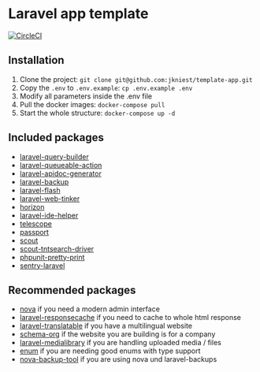 # Laravel app template

[![CircleCI](https://circleci.com/gh/jkniest/template-app.svg?style=svg)](https://circleci.com/gh/jkniest/template-app)

## Installation
1. Clone the project: `git clone git@github.com:jkniest/template-app.git`
2. Copy the `.env` to `.env.example`: `cp .env.example .env`
3. Modify all parameters inside the .env file
4. Pull the docker images: `docker-compose pull`
5. Start the whole structure: `docker-compose up -d`

## Included packages
- [laravel-query-builder](https://github.com/spatie/laravel-query-builder)
- [laravel-queueable-action](https://github.com/spatie/laravel-queueable-action)
- [laravel-apidoc-generator](https://github.com/mpociot/laravel-apidoc-generator)
- [laravel-backup](https://github.com/spatie/laravel-backup)
- [laravel-flash](https://github.com/spatie/laravel-flash)
- [laravel-web-tinker](https://github.com/spatie/laravel-web-tinker)
- [horizon](https://github.com/laravel/horizon)
- [laravel-ide-helper](https://github.com/barryvdh/laravel-ide-helper)
- [telescope](https://github.com/laravel/telescope)
- [passport](https://github.com/laravel/passport)
- [scout](https://github.com/laravel/scout)
- [scout-tntsearch-driver](https://github.com/teamtnt/laravel-scout-tntsearch-driver)
- [phpunit-pretty-print](https://github.com/sempro/phpunit-pretty-print)
- [sentry-laravel](https://github.com/getsentry/sentry-laravel)

## Recommended packages
- [nova](https://github.com/laravel/nova) if you need a modern admin interface
- [laravel-responsecache](https://github.com/spatie/laravel-responsecache) if you need to cache to whole html response
- [laravel-translatable](https://github.com/spatie/laravel-translatable) if you have a multilingual website
- [schema-org](https://github.com/spatie/schema-org) if the website you are building is for a company
- [laravel-medialibrary](https://github.com/spatie/laravel-medialibrary) if you are handling uploaded media / files
- [enum](https://github.com/spatie/enum) if you are needing good enums with type support
- [nova-backup-tool](https://github.com/spatie/nova-backup-tool) if you are using nova und laravel-backups

